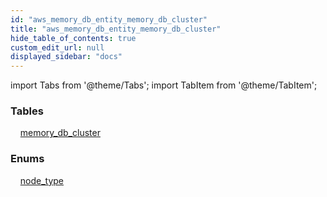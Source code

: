 ```yaml
---
id: "aws_memory_db_entity_memory_db_cluster"
title: "aws_memory_db_entity_memory_db_cluster"
hide_table_of_contents: true
custom_edit_url: null
displayed_sidebar: "docs"
---
```


import Tabs from '@theme/Tabs';
import TabItem from '@theme/TabItem';

<Tabs queryString="view">
  <TabItem value="components" label="Components" default>

### Tables

    [memory_db_cluster](../../aws/tables/aws_memory_db_entity_memory_db_cluster.MemoryDBCluster)

### Enums
    [node_type](../../aws/enums/aws_memory_db_entity_memory_db_cluster.NodeTypeEnum)

</TabItem>
  <TabItem value="code-examples" label="Code examples">

</TabItem>
</Tabs>
